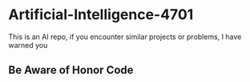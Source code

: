 # Artificial-Intelligence-4701

This is an AI repo, if you encounter similar projects or problems, I have warned you 

## Be Aware of Honor Code
